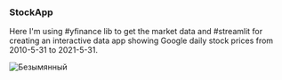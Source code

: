 ### StockApp
Here I'm using #yfinance lib to get the market data and #streamlit for creating an interactive data app showing Google daily stock prices from 2010-5-31 to 2021-5-31.





![Безымянный](https://user-images.githubusercontent.com/75089953/125279473-a7e00d00-e31c-11eb-8487-cd04931dcf3a.png)
